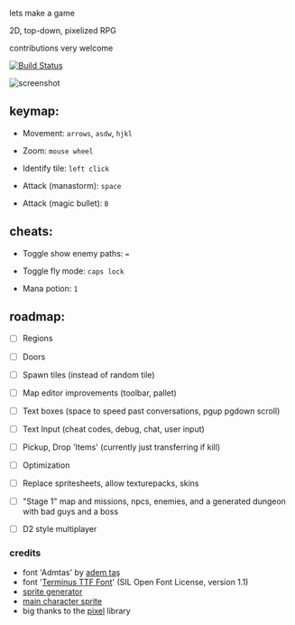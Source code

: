 lets make a game

2D, top-down, pixelized RPG

contributions very welcome 

[![Build Status](https://travis-ci.org/aerth/rpg.svg?branch=master)](https://travis-ci.org/aerth/rpg)

![screenshot](https://raw.githubusercontent.com/aerth/rpg/master/doc/screenshot.png)


## keymap:

  * Movement: `arrows`, `asdw`, `hjkl`

  * Zoom: `mouse wheel`

  * Identify tile: `left click`

  * Attack (manastorm): `space`

  * Attack (magic bullet): `B`

## cheats:

  * Toggle show enemy paths: `=`

  * Toggle fly mode: `caps lock`

  * Mana potion: `1`


## roadmap:

  * [ ] Regions

  * [ ] Doors

  * [ ] Spawn tiles (instead of random tile)

  * [ ] Map editor improvements (toolbar, pallet)
 
  * [ ] Text boxes (space to speed past conversations, pgup pgdown scroll)
  
  * [ ] Text Input (cheat codes, debug, chat, user input)

  * [ ] Pickup, Drop 'Items' (currently just transferring if kill)

  * [ ] Optimization

  * [ ] Replace spritesheets, allow texturepacks, skins

  * [ ] "Stage 1" map and missions, npcs, enemies, and a generated dungeon with bad guys and a boss

  * [ ] D2 style multiplayer


### credits

  * font 'Admtas' by [adem taş](http://www.dafont.com/profile.php?user=980017)
  * font '[Terminus TTF Font](http://files.ax86.net/terminus-ttf/)' (SIL Open Font License, version 1.1)
  * [sprite generator](http://gaurav.munjal.us/Universal-LPC-Spritesheet-Character-Generator/)
  * [main character sprite](http://mmorpgmakerxb.com/p/characters-sprites-generator)
  * big thanks to the [pixel](https://github.com/faiface/pixel) library

